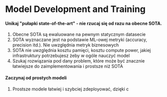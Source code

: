# Model Development and Training
#### Unikaj "pułapki state-of-the-art" - nie rzucaj się od razu na obecne SOTA. 
1. Obecne SOTA są ewaluowane na pewnym statycznym datasecie
2. SOTA wyznaczane jest na podstawie ML-owej metryki (accuracy, precision itd.). Nie uwzględnia metryk biznesowych
3. SOTA nie uwzględnia kosztu pamięci, kosztu compute power, jakiej infrastruktury potrzebujesz żeby w ogóle nauczyć model
4. Szukaj rozwiązania pod dany problem, które może być znacznie łatwiejsze do zaimplementowania i prostsze niż SOTA

#### Zaczynaj od prostych modeli
1. Prostsze modele łatwiej i szybciej zdeployować, dzięki c